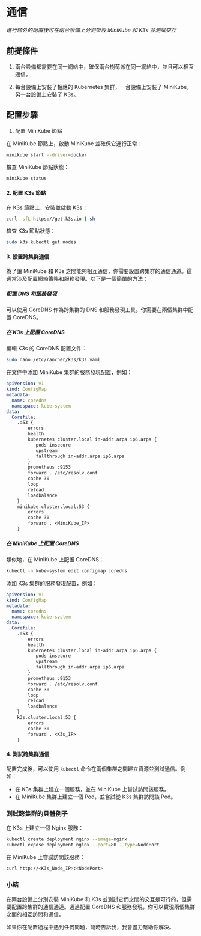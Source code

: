 # 通信

_進行額外的配置後可在兩台設備上分別架設 MiniKube 和 K3s 並測試交互_

## 前提條件

1. 兩台設備都需要在同一網絡中，確保兩台樹莓派在同一網絡中，並且可以相互通信。

2. 每台設備上安裝了相應的 Kubernetes 集群，一台設備上安裝了 MiniKube，另一台設備上安裝了 K3s。

## 配置步驟

1. 配置 MiniKube 節點

在 MiniKube 節點上，啟動 MiniKube 並確保它運行正常：

```bash
minikube start --driver=docker
```

檢查 MiniKube 節點狀態：

```bash
minikube status
```

#### 2. 配置 K3s 節點

在 K3s 節點上，安裝並啟動 K3s：

```bash
curl -sfL https://get.k3s.io | sh -
```

檢查 K3s 節點狀態：

```bash
sudo k3s kubectl get nodes
```

#### 3. 設置跨集群通信

為了讓 MiniKube 和 K3s 之間能夠相互通信，你需要設置跨集群的通信通道。這通常涉及配置網絡策略和服務發現。以下是一個簡單的方法：

##### 配置 DNS 和服務發現

可以使用 CoreDNS 作為跨集群的 DNS 和服務發現工具。你需要在兩個集群中配置 CoreDNS。

##### 在 K3s 上配置 CoreDNS

編輯 K3s 的 CoreDNS 配置文件：

```bash
sudo nano /etc/rancher/k3s/k3s.yaml
```

在文件中添加 MiniKube 集群的服務發現配置，例如：

```yaml
apiVersion: v1
kind: ConfigMap
metadata:
  name: coredns
  namespace: kube-system
data:
  Corefile: |
    .:53 {
        errors
        health
        kubernetes cluster.local in-addr.arpa ip6.arpa {
           pods insecure
           upstream
           fallthrough in-addr.arpa ip6.arpa
        }
        prometheus :9153
        forward . /etc/resolv.conf
        cache 30
        loop
        reload
        loadbalance
    }
    minikube.cluster.local:53 {
        errors
        cache 30
        forward . <MiniKube_IP>
    }
```

##### 在 MiniKube 上配置 CoreDNS

類似地，在 MiniKube 上配置 CoreDNS：

```bash
kubectl -n kube-system edit configmap coredns
```

添加 K3s 集群的服務發現配置，例如：

```yaml
apiVersion: v1
kind: ConfigMap
metadata:
  name: coredns
  namespace: kube-system
data:
  Corefile: |
    .:53 {
        errors
        health
        kubernetes cluster.local in-addr.arpa ip6.arpa {
           pods insecure
           upstream
           fallthrough in-addr.arpa ip6.arpa
        }
        prometheus :9153
        forward . /etc/resolv.conf
        cache 30
        loop
        reload
        loadbalance
    }
    k3s.cluster.local:53 {
        errors
        cache 30
        forward . <K3s_IP>
    }
```

#### 4. 測試跨集群通信

配置完成後，可以使用 `kubectl` 命令在兩個集群之間建立資源並測試通信。例如：

- 在 K3s 集群上建立一個服務，並在 MiniKube 上嘗試訪問該服務。
- 在 MiniKube 集群上建立一個 Pod，並嘗試從 K3s 集群訪問該 Pod。

### 測試跨集群的具體例子

在 K3s 上建立一個 Nginx 服務：

```bash
kubectl create deployment nginx --image=nginx
kubectl expose deployment nginx --port=80 --type=NodePort
```

在 MiniKube 上嘗試訪問該服務：

```bash
curl http://<K3s_Node_IP>:<NodePort>
```

### 小結

在兩台設備上分別安裝 MiniKube 和 K3s 並測試它們之間的交互是可行的，但需要配置跨集群的通信通道。通過配置 CoreDNS 和服務發現，你可以實現兩個集群之間的相互訪問和通信。

如果你在配置過程中遇到任何問題，隨時告訴我，我會盡力幫助你解決。